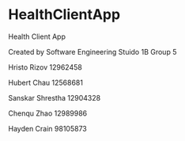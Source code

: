 # HealthClientApp
Health Client App 

Created by Software Engineering Stuido 1B Group 5

Hristo Rizov      12962458

Hubert Chau       12568681

Sanskar Shrestha  12904328

Chenqu Zhao       12989986

Hayden Crain      98105873

